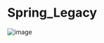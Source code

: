 # Spring_Legacy

![image](https://github.com/tiblo/Spring_Legacy/assets/34559256/e0c8ed8e-ac2d-4812-b90f-552ff163f270)
